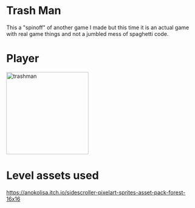 # Trash Man

This a "spinoff" of another game I made but this time it is an actual game with real game things and not a jumbled mess of spaghetti code.

# Player
<img width="216" alt="trashman" src="https://github.com/colbySullivan/The-Trash-Man/assets/88957296/e70a2f01-91b6-4c2a-9036-85567d18b8a9">

# Level assets used
https://anokolisa.itch.io/sidescroller-pixelart-sprites-asset-pack-forest-16x16
